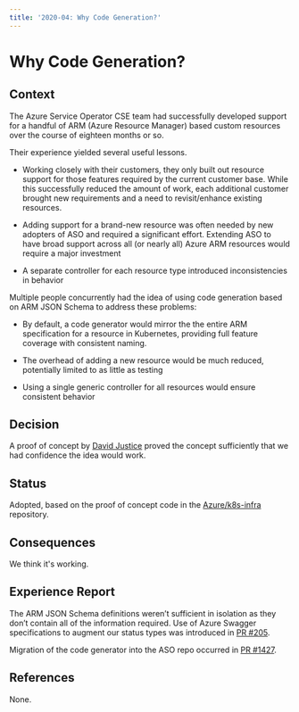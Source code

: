 ```yaml
---
title: '2020-04: Why Code Generation?'
---
```


# Why Code Generation?

## Context

The Azure Service Operator CSE team had successfully developed support for a handful of ARM (Azure Resource Manager) based custom resources over the course of eighteen months or so.

Their experience yielded several useful lessons.

* Working closely with their customers, they only built out resource support for those features required by the current customer base. While this successfully reduced the amount of work, each additional customer brought new requirements and a need to revisit/enhance existing resources.

* Adding support for a brand-new resource was often needed by new adopters of ASO and required a significant effort. Extending ASO to have broad support across all (or nearly all) Azure ARM resources would require a major investment

* A separate controller for each resource type introduced inconsistencies in behavior

Multiple people concurrently had the idea of using code generation based on ARM JSON Schema to address these problems:

* By default, a code generator would mirror the the entire ARM specification for a resource in Kubernetes, providing full feature coverage with consistent naming.

* The overhead of adding a new resource would be much reduced, potentially limited to as little as testing
  
* Using a single generic controller for all resources would ensure consistent behavior

## Decision

A proof of concept by [David Justice](https://github.com/devigned) proved the concept sufficiently that we had confidence the idea would work.

## Status

Adopted, based on the proof of concept code in the [Azure/k8s-infra](https://github.com/Azure/k8s-infra/tree/master/hack/generator) repository.

## Consequences

We think it's working.

## Experience Report

The ARM JSON Schema definitions weren’t sufficient in isolation as they don’t contain all of the information required. Use of Azure Swagger specifications to augment our status types was introduced in [PR #205]( https://github.com/Azure/k8s-infra/pull/205).

Migration of the code generator into the ASO repo occurred in [PR #1427](https://github.com/Azure/azure-service-operator/pull/1427).

## References

None.
